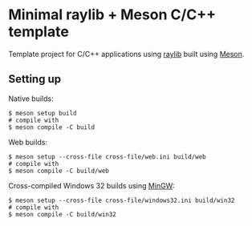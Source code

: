# Minimal raylib + Meson C/C++ template
Template project for C/C++ applications using [raylib](https://www.raylib.com/) built using [Meson](https://mesonbuild.com/).

## Setting up
Native builds:

    $ meson setup build
    # compile with
    $ meson compile -C build

Web builds:

    $ meson setup --cross-file cross-file/web.ini build/web
    # compile with
    $ meson compile -C build/web

Cross-compiled Windows 32 builds using [MinGW](http://mingw.org):

    $ meson setup --cross-file cross-file/windows32.ini build/win32
    # compile with
    $ meson compile -C build/win32
